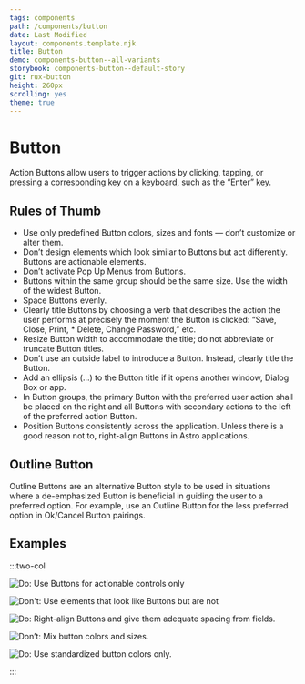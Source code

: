 ```yaml
---
tags: components
path: /components/button
date: Last Modified
layout: components.template.njk
title: Button
demo: components-button--all-variants
storybook: components-button--default-story
git: rux-button
height: 260px
scrolling: yes
theme: true
---
```


# Button

Action Buttons allow users to trigger actions by clicking, tapping, or pressing a corresponding key on a keyboard, such as the “Enter” key.

## Rules of Thumb

- Use only predefined Button colors, sizes and fonts — don’t customize or alter them.
- Don’t design elements which look similar to Buttons but act differently. Buttons are actionable elements.
- Don’t activate Pop Up Menus from Buttons.
- Buttons within the same group should be the same size. Use the width of the widest Button.
- Space Buttons evenly.
- Clearly title Buttons by choosing a verb that describes the action the user performs at precisely the moment the Button is clicked: “Save, Close, Print, \* Delete, Change Password,” etc.
- Resize Button width to accommodate the title; do not abbreviate or truncate Button titles.
- Don’t use an outside label to introduce a Button. Instead, clearly title the Button.
- Add an ellipsis (…) to the Button title if it opens another window, Dialog Box or app.
- In Button groups, the primary Button with the preferred user action shall be placed on the right and all Buttons with secondary actions to the left of the preferred action Button.
- Position Buttons consistently across the application. Unless there is a good reason not to, right-align Buttons in Astro applications.

## Outline Button

Outline Buttons are an alternative Button style to be used in situations where a de-emphasized Button is beneficial in guiding the user to a preferred option. For example, use an Outline Button for the less preferred option in Ok/Cancel Button pairings.

## Examples

:::two-col

![Do: Use Buttons for actionable controls only](/img/components/button-do-1.png "Do: Use Buttons for actionable controls only")

![Don't: Use elements that look like Buttons but are not](/img/components/button-dont-1.png "Don't: Use elements that look like Buttons but are not")

![Do: Right-align Buttons and give them adequate spacing from fields.](/img/components/button-do-2.png "Do: Right-align Buttons and give them adequate spacing from fields.")

![Don’t: Mix button colors and sizes.](/img/components/button-dont-2.png "Don’t: Mix Button colors and sizes.")

![Do: Use standardized button colors only.](/img/components/button-do-3.png "Do: Use standardized Button colors only.")

:::
